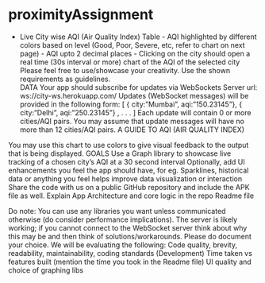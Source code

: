 # proximityAssignment
- Live City wise AQI (Air Quality Index) Table - AQI highlighted by different colors based on level (Good, Poor, Severe, etc, refer to chart on next page) -
AQI upto 2 decimal places - Clicking on the city should open a real time (30s interval or more) chart of the AQI of the selected city 
Please feel free to use/showcase your creativity. Use the shown requirements as guidelines.  
DATA Your app should subscribe for updates via WebSockets Server url: ws://city-ws.herokuapp.com/  Updates (WebSocket messages) will be provided in the following 
form: [ { city:”Mumbai”, aqi:”150.23145”}, { city:”Delhi”, aqi:”250.23145”} , . . . ] 
Each update will contain 0 or more cities/AQI pairs. You may assume that update messages will have no more than 12 cities/AQI pairs.
A GUIDE TO AQI (AIR QUALITY INDEX)

You may use this chart to use colors to give visual feedback to the output that is being displayed.
GOALS
Use a Graph library to showcase live tracking of a chosen city’s AQI at a 30 second interval
Optionally, add UI enhancements you feel the app should have, for eg. Sparklines, historical data or anything you feel helps improve data visualization or interaction
Share the code with us on a public GitHub repository and include the APK file as well.
Explain App Architecture and core logic in the repo Readme file


Do note:
You can use any libraries you want unless communicated otherwise (do consider performance implications).
The server is likely working; if you cannot connect to the WebSocket server think about why this may be and then think of solutions/workarounds. Please do document your choice.
We will be evaluating the following:
Code quality, brevity, readability, maintainability, coding standards
(Development) Time taken vs features built (mention the time you took in the Readme file)
UI quality and choice of graphing libs
